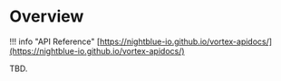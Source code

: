 # Overview

!!! info "API Reference"
    [https://nightblue-io.github.io/vortex-apidocs/](https://nightblue-io.github.io/vortex-apidocs/)

TBD.
